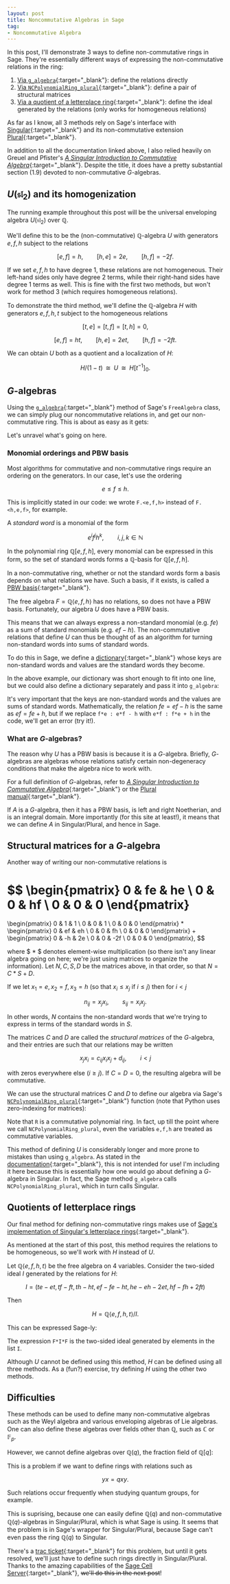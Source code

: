 ```yaml
---
layout: post
title: Noncommutative Algebras in Sage
tag: 
- Noncommutative Algebra
---
```


In this post, I'll demonstrate 3 ways to define non-commutative rings in Sage. They're essentially different ways of expressing the non-commutative relations in the ring:

  1. [Via `g_algebra`](http://doc.sagemath.org/html/en/reference/algebras/sage/algebras/free_algebra.html#sage.algebras.free_algebra.FreeAlgebra_generic.g_algebra){:target="_blank"}: define the relations directly
  1. [Via `NCPolynomialRing_plural`](http://www.sagemath.org/documentation/html/en/reference/polynomial_rings/sage/rings/polynomial/plural.html){:target="_blank"}: define a pair of structural matrices
  1. [Via a quotient of a letterplace ring](http://doc.sagemath.org/html/en/reference/rings/sage/rings/quotient_ring.html){:target="_blank"}: define the ideal generated by the relations (only works for homogeneous relations)
  
<!--more-->

As far as I know, all 3 methods rely on Sage's interface with [Singular](https://www.singular.uni-kl.de/index.php){:target="_blank"} and its non-commutative extension [Plural](https://www.singular.uni-kl.de/Manual/4-0-2/sing_469.htm){:target="_blank"}. 

In addition to all the documentation linked above, I also relied heavily on  Greuel and Pfister's [*A Singular Introduction to
Commutative Algebra*](http://www.cimpa-icpam.org/archivesecoles/20130130100834/singularbuch1-210.pdf){:target="_blank"}. Despite the title, it does have a pretty substantial section (1.9) devoted to non-commutative $G$-algebras.

## $U(\mathfrak{sl}_2)$ and its homogenization

The running example throughout this post will be the universal enveloping algebra $U(\mathfrak{sl}_2)$ over $\mathbb{Q}$. 

We'll define this to be the (non-commutative) $\mathbb{Q}$-algebra $U$ with generators $e,f,h$ subject to the relations

$$
[e,f] = h, \qquad [h,e] = 2e, \qquad [h,f] = -2f.
$$

If we set $e,f,h$ to have degree 1, these relations are not homogeneous. Their left-hand sides only have degree 2 terms, while their right-hand sides have degree 1 terms as well. This is fine with the first two methods, but won't work for method 3 (which requires homogeneous relations).

To demonstrate the third method, we'll define the $\mathbb{Q}$-algebra $H$ with generators $e,f,h,t$ subject to the homogeneous relations

$$
[t,e] = [t,f] = [t,h] = 0,
$$

$$
[e,f] = ht, \qquad [h,e] = 2et, \qquad [h,f] = -2ft.
$$

We can obtain $U$ both as a quotient and a localization of $H$:

$$
H/(1-t) \;\;\cong\;\; U \;\;\cong\;\; H[t^{-1}]_0.
$$

## $G$-algebras
Using the  [`g_algebra`](http://doc.sagemath.org/html/en/reference/algebras/sage/algebras/free_algebra.html#sage.algebras.free_algebra.FreeAlgebra_generic.g_algebra){:target="_blank"} method of Sage's `FreeAlgebra` class, we can simply plug our noncommutative relations in, and get our non-commutative ring. This is about as easy as it gets:

<div class="sage">
  <script type="text/x-sage">
F.<e,f,h> = FreeAlgebra(QQ,3)
U = F.g_algebra({f*e: e*f - h, h*e: e*h + 2*e, h*f: f*h-2*f})
U
  </script>
</div>

Let's unravel what's going on here.

### Monomial orderings and PBW basis
Most algorithms for commutative and non-commutative rings require an ordering on the generators. In our case, let's use the ordering

$$
e \leq f \leq h.
$$

This is implicitly stated in our code: we wrote `F.<e,f,h>` instead of `F.<h,e,f>`, for example.

A *standard word* is a monomial of the form

$$
e^if^jh^k, \qquad i,j,k \in \mathbb{N}
$$

In the polynomial ring $\mathbb{Q}[e,f,h]$, every monomial can be expressed in this form, so the set of standard words forms a $\mathbb{Q}$-basis for $\mathbb{Q}[e,f,h]$.

In a non-commutative ring, whether or not the standard words form a basis depends on what relations we have. Such a basis, if it exists, is called a [PBW basis](https://en.wikipedia.org/wiki/Poincar%C3%A9%E2%80%93Birkhoff%E2%80%93Witt_theorem){:target="_blank"}. 

The free algebra $F = \mathbb{Q}\langle e,f,h\rangle$ has no relations, so does not have a PBW basis. Fortunately, our algebra $U$ does have a PBW basis. 

This means that we can always express a non-standard monomial (e.g. $fe$) as a sum of standard monomials (e.g. $ef - h$). The non-commutative relations that define $U$ can thus be thought of as an algorithm for turning non-standard words into sums of standard words.

To do this in Sage, we define a [dictionary](https://docs.python.org/2/tutorial/datastructures.html#dictionaries){:target="_blank"} whose keys are non-standard words and values are the standard words they become.

In the above example, our dictionary was short enough to fit into one line, but we could also define a dictionary separately and pass it into `g_algebra`:

<div class="sage">
  <script type="text/x-sage">
F.<e,f,h> = FreeAlgebra(QQ,3)
 
U_relations = {
   f*e : e*f - h,
   h*e : e*h + 2*e,
   h*f : f*h - 2*f
}
 
U = F.g_algebra(U_relations)
U
   </script>
</div>

It's very important that the keys are non-standard words and the values are sums of standard words. Mathematically, the relation $fe = ef - h$ is the same as $ef = fe + h$, but if we replace `f*e : e*f - h` with `e*f : f*e + h` in the code, we'll get an error (try it!).

### What are $G$-algebras?
The reason why $U$ has a PBW basis is because it is a $G$-algebra. Briefly, $G$-algebras are algebras whose relations satisfy certain non-degeneracy conditions that make the algebra nice to work with. 

For a full definition of $G$-algebras, refer to [*A Singular Introduction to Commutative Algebra*](http://www.cimpa-icpam.org/archivesecoles/20130130100834/singularbuch1-210.pdf){:target="_blank"} or the [Plural manual](https://www.singular.uni-kl.de/Manual/4-0-2/sing_534.htm#SEC573){:target="_blank"}.

If $A$ is a $G$-algebra, then it has a PBW basis, is left and right Noetherian, and is an integral domain. More importantly (for this site at least!), it means that we can define $A$ in Singular/Plural, and hence in Sage.

## Structural matrices for a $G$-algebra
Another way of writing our non-commutative relations is

$$
\begin{pmatrix}
0 & fe & he \\
0 & 0  & hf \\
0 & 0 & 0
\end{pmatrix}
=
\begin{pmatrix}
0 & 1 & 1 \\
0 & 0 & 1 \\
0 & 0 & 0
\end{pmatrix}
*
\begin{pmatrix}
0 & ef & eh \\
0 & 0  & fh \\
0 & 0 & 0
\end{pmatrix}
+
\begin{pmatrix}
0 & -h & 2e \\
0 & 0  & -2f \\
0 & 0 & 0
\end{pmatrix},
$$

where $ * $ denotes element-wise multiplication (so there isn't any linear algebra going on here; we're just using matrices to organize the information). Let $N,C,S,D$ be the matrices above, in that order, so that $N = C*S + D$. 

If we let $x_1 = e, x_2 = f, x_3 = h$ (so that $x_i \leq x_j$ if $i \leq j$) then for $i < j$

$$
n_{ij} = x_j x_i, \qquad s_{ij} = x_i x_j.
$$

In other words, $N$ contains the non-standard words that we're trying to express in terms of the standard words in $S$. 

The matrices $C$ and $D$ are called the *structural matrices* of the $G$-algebra, and their entries are such that our relations may be written

$$
x_jx_i = c_{ij} x_i x_j  + d_{ij}, \qquad i < j
$$

with zeros everywhere else ($i \geq j$). If $C = D = 0$, the resulting algebra will be commutative.

We can use the structural matrices $C$ and $D$ to define our algebra via Sage's  [`NCPolynomialRing_plural`](http://www.sagemath.org/documentation/html/en/reference/polynomial_rings/sage/rings/polynomial/plural.html){:target="_blank"} function (note that Python uses zero-indexing for matrices):

<div class="sage">
  <script type="text/x-sage">
from sage.rings.polynomial.plural import NCPolynomialRing_plural

R = QQ['e','f','h']
R.inject_variables()

C = matrix(R,3)
D = matrix(R,3)

C[0,1] = 1
C[0,2] = 1
C[1,2] = 1

D[0,1] = -h
D[0,2] = 2*e
D[1,2] = -2*f

show(C)
show(D)

U.<e,f,h> = NCPolynomialRing_plural(QQ, c = C, d = D, order = TermOrder('lex',3), category = Algebras(QQ))
U
  </script>
</div>

Note that `R` is a commutative polynomial ring. In fact, up till the point where we call `NCPolynomialRing_plural`, even the variables `e,f,h` are treated as commutative variables.

This method of defining $U$ is considerably longer and more prone to mistakes than using `g_algebra`. As stated in the [documentation](http://www.sagemath.org/documentation/html/en/reference/polynomial_rings/sage/rings/polynomial/plural.html){:target="_blank"}, this is not intended for use! I'm including it here because this is essentially how one would go about defining a $G$-algebra in Singular. In fact, the Sage method `g_algebra` calls `NCPolynomialRing_plural`, which in turn calls Singular. 

## Quotients of letterplace rings
Our final method for defining non-commutative rings makes use of [Sage's implementation of Singular's letterplace rings](http://doc.sagemath.org/html/en/reference/algebras/sage/algebras/letterplace/free_algebra_letterplace.html){:target="_blank"}. 

As mentioned at the start of this post, this method requires the relations to be homogeneous, so we'll work with $H$ instead of $U$. 

Let $\mathbb{Q}\langle e,f,h,t \rangle$ be the free algebra on 4 variables. Consider the two-sided ideal $I$ generated by the relations for $H$:

$$
I = (te - et, tf - ft, th - ht, ef - fe - ht, he - eh - 2et, hf - fh + 2ft)
$$

Then

$$
H = \mathbb{Q}\langle e,f,h,t \rangle/I.
$$

This can be expressed Sage-ly:

<div class="sage">
  <script type="text/x-sage">
F.<e,f,h,t> = FreeAlgebra(QQ, implementation='letterplace')

I = [
    t*e - e*t,
    t*f - f*t,
    t*h - h*t,
    e*f - f*e - h*t,
    h*e - e*h - 2*e*t,
    h*f - f*h + 2*f*t
]

H = F.quotient(F * I * F)
H
  </script>
</div>

The expression `F*I*F` is the two-sided ideal generated by elements in the list `I`.

Although $U$ cannot be defined using this method, $H$ can be defined using all three methods. As a (fun?) exercise, try defining $H$ using the other two methods.

## Difficulties
These methods can be used to define many non-commutative algebras such as the Weyl algebra and various enveloping algebras of Lie algebras. One can also define these algebras over fields other than $\mathbb{Q}$, such as $\mathbb{C}$ or $\mathbb{F}_p$.

However, we cannot define algebras over $\mathbb{Q}(q)$, the fraction field of $\mathbb{Q}[q]$:

<div class="sage">
  <script type="text/x-sage">
Qq =QQ['q'].fraction_field()
Qq.inject_variables()

F.<x,y> = FreeAlgebra(Qq,2)

F.g_algebra({y*x : q*x*y})  
  </script>
</div>

This is a problem if we want to define rings with relations such as

$$
yx = qxy.
$$

Such relations occur frequently when studying quantum groups, for example. 

This is suprising, because one can easily define $\mathbb{Q}(q)$ and non-commutative $\mathbb{Q}(q)$-algebras in Singular/Plural, which is what Sage is using. It seems that the problem is in Sage's wrapper for Singular/Plural, because Sage can't even pass the ring $\mathbb{Q}(q)$ to Singular. 

There's a [trac ticket](http://trac.sagemath.org/ticket/14886){:target="_blank"} for this problem, but until it gets resolved, we'll just have to define such rings directly in Singular/Plural. Thanks to the amazing capabilities of the [Sage Cell Server](https://sagecell.sagemath.org/){:target="_blank"}, ~~we'll do this in the next post~~!
